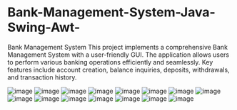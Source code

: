 # Bank-Management-System-Java-Swing-Awt-
Bank Management System
This project implements a comprehensive Bank Management System with a user-friendly GUI. The application allows users to perform various banking operations efficiently and seamlessly. Key features include account creation, balance inquiries, deposits, withdrawals, and transaction history.


![image](https://github.com/user-attachments/assets/515bd49b-2fa1-44f5-9c9f-7e7452454825)
![image](https://github.com/user-attachments/assets/344edb63-a05c-42b8-b2ea-c447b69eb5ba)
![image](https://github.com/user-attachments/assets/a8d3f0a6-7014-4fa6-8ae6-7ea734e9aeb9)
![image](https://github.com/user-attachments/assets/c4d44e0b-a936-4efc-b24a-b91b5ee65fa0)
![image](https://github.com/user-attachments/assets/f73baf57-e9e7-4257-9191-0776735e86e1)
![image](https://github.com/user-attachments/assets/d9be2876-90af-47a1-99f0-a6a405e046e0)
![image](https://github.com/user-attachments/assets/476e4259-0d4b-4fac-aab6-0d7aeebc4854)
![image](https://github.com/user-attachments/assets/a5b823d1-c9cb-40d1-a306-fae7d33e6473)
![image](https://github.com/user-attachments/assets/e9039659-ff00-4535-8719-1d1a0eaf5ed1)
![image](https://github.com/user-attachments/assets/6ad8a3d0-74b2-4f7a-803a-1491b699837f)
![image](https://github.com/user-attachments/assets/c6a6c68b-35d9-4b22-b34b-23827fa4caab)
![image](https://github.com/user-attachments/assets/7351fe73-7856-4f2a-975c-5914fc5b6b85)
![image](https://github.com/user-attachments/assets/96152f1e-1094-4fe6-9ea9-4c412969297c)
![image](https://github.com/user-attachments/assets/1a6b7167-d9d1-4abb-91ae-1a37efb1c9e4)
![image](https://github.com/user-attachments/assets/c5650fe3-2c56-4c3a-8850-ce752a2de185)








